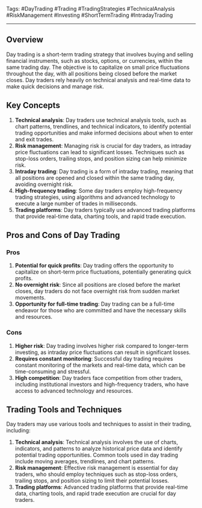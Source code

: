Tags: #DayTrading #Trading #TradingStrategies #TechnicalAnalysis #RiskManagement #Investing #ShortTermTrading #IntradayTrading

---

## Overview

Day trading is a short-term trading strategy that involves buying and selling financial instruments, such as stocks, options, or currencies, within the same trading day. The objective is to capitalize on small price fluctuations throughout the day, with all positions being closed before the market closes. Day traders rely heavily on technical analysis and real-time data to make quick decisions and manage risk.

## Key Concepts

1.  **Technical analysis**: Day traders use technical analysis tools, such as chart patterns, trendlines, and technical indicators, to identify potential trading opportunities and make informed decisions about when to enter and exit trades.
2.  **Risk management**: Managing risk is crucial for day traders, as intraday price fluctuations can lead to significant losses. Techniques such as stop-loss orders, trailing stops, and position sizing can help minimize risk.
3.  **Intraday trading**: Day trading is a form of intraday trading, meaning that all positions are opened and closed within the same trading day, avoiding overnight risk.
4.  **High-frequency trading**: Some day traders employ high-frequency trading strategies, using algorithms and advanced technology to execute a large number of trades in milliseconds.
5.  **Trading platforms**: Day traders typically use advanced trading platforms that provide real-time data, charting tools, and rapid trade execution.

## Pros and Cons of Day Trading

### Pros

1.  **Potential for quick profits**: Day trading offers the opportunity to capitalize on short-term price fluctuations, potentially generating quick profits.
2.  **No overnight risk**: Since all positions are closed before the market closes, day traders do not face overnight risk from sudden market movements.
3.  **Opportunity for full-time trading**: Day trading can be a full-time endeavor for those who are committed and have the necessary skills and resources.

### Cons

1.  **Higher risk**: Day trading involves higher risk compared to longer-term investing, as intraday price fluctuations can result in significant losses.
2.  **Requires constant monitoring**: Successful day trading requires constant monitoring of the markets and real-time data, which can be time-consuming and stressful.
3.  **High competition**: Day traders face competition from other traders, including institutional investors and high-frequency traders, who have access to advanced technology and resources.

## Trading Tools and Techniques

Day traders may use various tools and techniques to assist in their trading, including:

1.  **Technical analysis**: Technical analysis involves the use of charts, indicators, and patterns to analyze historical price data and identify potential trading opportunities. Common tools used in day trading include moving averages, trendlines, and chart patterns.
2.  **Risk management**: Effective risk management is essential for day traders, who should employ techniques such as stop-loss orders, trailing stops, and position sizing to limit their potential losses.
3.  **Trading platforms**: Advanced trading platforms that provide real-time data, charting tools, and rapid trade execution are crucial for day traders.